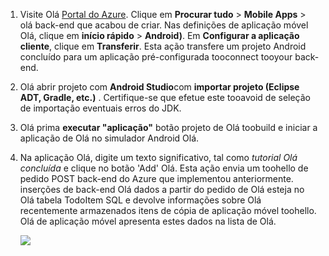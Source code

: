 
1. Visite Olá [Portal do Azure]. Clique em **Procurar tudo** > **Mobile Apps** > olá back-end que acabou de criar. Nas definições de aplicação móvel Olá, clique em **início rápido** > **Android)**. Em **Configurar a aplicação cliente**, clique em **Transferir**. Esta ação transfere um projeto Android concluído para um aplicação pré-configurada tooconnect tooyour back-end. 
2. Olá abrir projeto com **Android Studio**com **importar projeto (Eclipse ADT, Gradle, etc.)** . Certifique-se que efetue este tooavoid de seleção de importação eventuais erros do JDK.
3. Olá prima **executar "aplicação"** botão projeto de Olá toobuild e iniciar a aplicação de Olá no simulador Android Olá.
4. Na aplicação Olá, digite um texto significativo, tal como *tutorial Olá concluída* e clique no botão 'Add' Olá. Esta ação envia um toohello de pedido POST back-end do Azure que implementou anteriormente. inserções de back-end Olá dados a partir do pedido de Olá esteja no Olá tabela TodoItem SQL e devolve informações sobre Olá recentemente armazenados itens de cópia de aplicação móvel toohello. Olá de aplicação móvel apresenta estes dados na lista de Olá. 
   
    ![](./media/app-service-mobile-android-quickstart/mobile-quickstart-startup-android.png)

[Portal do Azure]: https://portal.azure.com/

